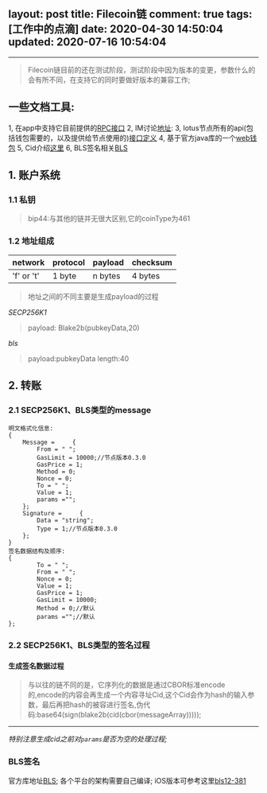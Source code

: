 layout: post
title: Filecoin链
comment: true
tags: [工作中的点滴]
date: 2020-04-30 14:50:04
updated: 2020-07-16 10:54:04
---

------


>Filecoin链目前的还在测试阶段，测试阶段中因为版本的变更，参数什么的会有所不同，在支持它的同时要做好版本的兼容工作;

## 一些文档工具:

1, 在app中支持它目前提供的[RPC接口][1]
2, IM讨论[地址][2]:
3, lotus节点所有的api(包括钱包需要的，以及提供给节点使用的)[接口定义][3]
4, 基于官方java库的一个[web钱包][4]
5, Cid介绍[这里][5]
6, BLS签名相关[BLS][6]
<!--more-->

## 1. 账户系统

### 1.1 私钥

>bip44:与其他的链并无很大区别,它的coinType为461

### 1.2 地址组成

|  network   | protocol | payload | checksum |
|------------|----------|---------|----------|
| 'f' or 't' |  1 byte  | n bytes | 4 bytes  |

>地址之间的不同主要是生成payload的过程

*SECP256K1*
>payload: Blake2b(pubkeyData,20)

*bls*
>payload:pubkeyData length:40

## 2. 转账

### 2.1 SECP256K1、BLS类型的message

```Objective-OC
明文格式化信息:
{
    Message =     {
        From = " ";
        GasLimit = 10000;//节点版本0.3.0
        GasPrice = 1;
        Method = 0;
        Nonce = 0;
        To = " ";
        Value = 1;
        params ="";
    };
    Signature =     {
        Data = "string";
        Type = 1;//节点版本0.3.0
    };
}
签名数据结构及顺序:
{
        To = " ";
        From = " ";
        Nonce = 0;
        Value = 1;
        GasPrice = 1;
        GasLimit = 10000;
        Method = 0;//默认
        params ="";//默认
};
```

### 2.2 SECP256K1、BLS类型的签名过程

#### 生成签名数据过程
>与以往的链不同的是，它序列化的数据是通过CBOR标准encode的,encode的内容会再生成一个内容寻址Cid,这个Cid会作为hash的输入参数，最后再把hash的被容进行签名,伪代码:base64(sign(blake2b(cid(cbor(messageArray)))));
-------
*特别注意生成cid之前对`params`是否为空的处理过程;*

### BLS签名
官方库地址[BLS][6]; 各个平台的架构需要自己编译; iOS版本可参考这里[bls12-381][7]



  [1]: https://documenter.getpostman.com/view/4872192/SWLh5mUd?version=latest#d3695114-9bbb-4f63-a8d3-f7432e7c10da
  [2]: https://app.slack.com/client/TEHTVS1L6/CEGN061C5/files/F0138EJ3A8G
  [3]: https://github.com/filecoin-project/lotus/blob/master/api/api_full.go
  [4]: https://wallet.gamma.xjxh.pro/
  [5]: https://github.com/ipld/cid
  [6]: https://github.com/filecoin-project/bls-signatures
  [7]: https://github.com/lishuailibertine/filecoin-BLS
